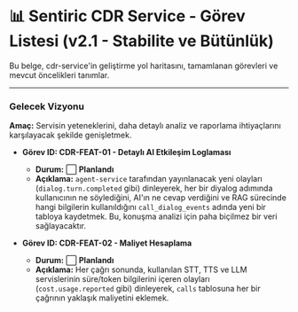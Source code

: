 # 📊 Sentiric CDR Service - Görev Listesi (v2.1 - Stabilite ve Bütünlük)

Bu belge, cdr-service'in geliştirme yol haritasını, tamamlanan görevleri ve mevcut öncelikleri tanımlar.

---


### **Gelecek Vizyonu**

**Amaç:** Servisin yeteneklerini, daha detaylı analiz ve raporlama ihtiyaçlarını karşılayacak şekilde genişletmek.

-   **Görev ID: CDR-FEAT-01 - Detaylı AI Etkileşim Loglaması**
    -   **Durum:** ⬜ **Planlandı**
    -   **Açıklama:** `agent-service` tarafından yayınlanacak yeni olayları (`dialog.turn.completed` gibi) dinleyerek, her bir diyalog adımında kullanıcının ne söylediğini, AI'ın ne cevap verdiğini ve RAG sürecinde hangi bilgilerin kullanıldığını `call_dialog_events` adında yeni bir tabloya kaydetmek. Bu, konuşma analizi için paha biçilmez bir veri sağlayacaktır.

-   **Görev ID: CDR-FEAT-02 - Maliyet Hesaplama**
    -   **Durum:** ⬜ **Planlandı**
    -   **Açıklama:** Her çağrı sonunda, kullanılan STT, TTS ve LLM servislerinin süre/token bilgilerini içeren olayları (`cost.usage.reported` gibi) dinleyerek, `calls` tablosuna her bir çağrının yaklaşık maliyetini eklemek.